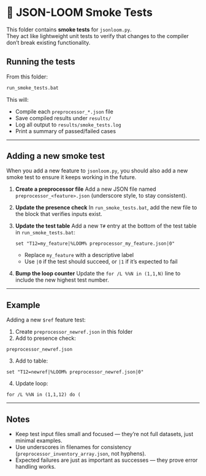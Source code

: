 # 🧪 JSON-LOOM Smoke Tests

This folder contains **smoke tests** for `jsonloom.py`.  
They act like lightweight unit tests to verify that changes to the compiler
don’t break existing functionality.

## Running the tests

From this folder:

```bat
run_smoke_tests.bat
```

This will:

* Compile each `preprocessor_*.json` file
* Save compiled results under `results/`
* Log all output to `results/smoke_tests.log`
* Print a summary of passed/failed cases

---

## Adding a new smoke test

When you add a new feature to `jsonloom.py`, you should also add a new smoke test
to ensure it keeps working in the future.

1. **Create a preprocessor file**
   Add a new JSON file named `preprocessor_<feature>.json`
   (underscore style, to stay consistent).

2. **Update the presence check**
   In `run_smoke_tests.bat`, add the new file to the block that verifies inputs exist.

3. **Update the test table**
   Add a new `T#` entry at the bottom of the test table in `run_smoke_tests.bat`:

   ```
   set "T12=my_feature|%LOOM% preprocessor_my_feature.json|0"
   ```

   * Replace `my_feature` with a descriptive label
   * Use `|0` if the test should succeed, or `|1` if it’s expected to fail

4. **Bump the loop counter**
   Update the `for /L %%N in (1,1,N)` line to include the new highest test number.

---

## Example

Adding a new `$ref` feature test:

1. Create `preprocessor_newref.json` in this folder
2. Add to presence check:

```
preprocessor_newref.json
```

3. Add to table:

```
set "T12=newref|%LOOM% preprocessor_newref.json|0"
```

4. Update loop:

```
for /L %%N in (1,1,12) do (
```

---

## Notes

* Keep test input files small and focused — they’re not full datasets, just minimal examples.
* Use underscores in filenames for consistency (`preprocessor_inventory_array.json`, not hyphens).
* Expected failures are just as important as successes — they prove error handling works.
